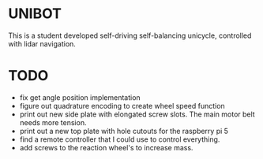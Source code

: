# UNIBOT
This is a student developed self-driving self-balancing unicycle, controlled with lidar navigation.


# TODO
- fix get angle position implementation
- figure out quadrature encoding to create wheel speed function
- print out new side plate with elongated screw slots. The main motor belt needs more tension.
- print out a new top plate with hole cutouts for the raspberry pi 5
- find a remote controller that I could use to control everything.
- add screws to the reaction wheel's to increase mass.